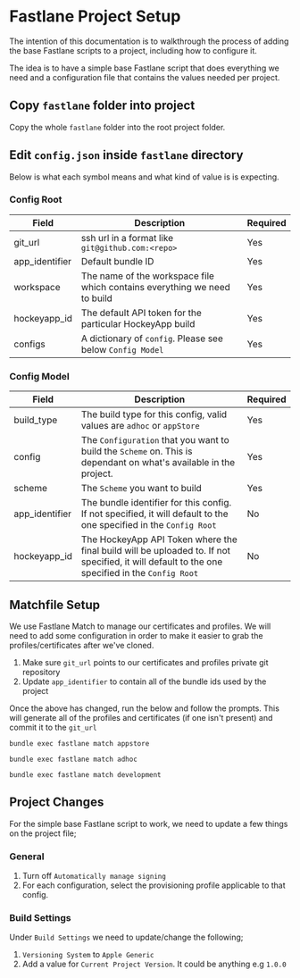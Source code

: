 # Fastlane Project Setup

The intention of this documentation is to walkthrough the process of adding the base Fastlane scripts to a project, including how to configure it.

The idea is to have a simple base Fastlane script that does everything we need and a configuration file that contains the values needed per project.

## Copy `fastlane` folder into project
Copy the whole `fastlane` folder into the root project folder.

## Edit `config.json` inside `fastlane` directory
Below is what each symbol means and what kind of value is is expecting.

### Config Root
| Field | Description | Required |
| ----- | ----------- | -------- |
| git_url | ssh url in a format like `git@github.com:<repo>` | Yes |
| app_identifier | Default bundle ID | Yes |
| workspace | The name of the workspace file which contains everything we need to build | Yes |
| hockeyapp_id | The default API token for the particular HockeyApp build | Yes |
| configs | A dictionary of `config`. Please see below `Config Model` | Yes |

### Config Model
| Field | Description | Required |
| ----- | ----------- | -------- |
| build_type | The build type for this config, valid values are `adhoc` or `appStore` | Yes |
| config | The `Configuration` that you want to build the `Scheme` on. This is dependant on what's available in the project. | Yes |
| scheme | The `Scheme` you want to build | Yes |
| app_identifier | The bundle identifier for this config. If not specified, it will default to the one specified in the `Config Root` | No |
| hockeyapp_id | The HockeyApp API Token where the final build will be uploaded to. If not specified, it will default to the one specified in the `Config Root` | No |


## Matchfile Setup
We use Fastlane Match to manage our certificates and profiles. We will need to add some configuration in order to make it easier to grab the profiles/certificates after we've cloned.

1. Make sure `git_url` points to our certificates and profiles private git repository
2. Update `app_identifier` to contain all of the bundle ids used by the project

Once the above has changed, run the below and follow the prompts. This will generate all of the profiles and certificates (if one isn't present) and commit it to the `git_url`

`bundle exec fastlane match appstore`

`bundle exec fastlane match adhoc`

`bundle exec fastlane match development`

## Project Changes
For the simple base Fastlane script to work, we need to update a few things on the project file;

### General
1. Turn off `Automatically manage signing`
2. For each configuration, select the provisioning profile applicable to that config.

### Build Settings
Under `Build Settings` we need to update/change the following;

1. `Versioning System` to `Apple Generic`
2. Add a value for `Current Project Version`. It could be anything e.g `1.0.0`
